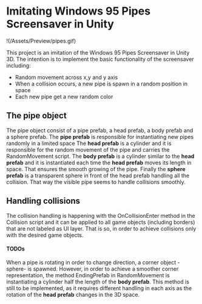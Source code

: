 ﻿
# Imitating Windows 95 Pipes Screensaver in Unity


!(/Assets/Preview/pipes.gif)

This project is an imitation of the Windows 95 Pipes Screensaver in Unity 3D. 
The intention is to implement the basic functionality of the screensaver including:
- Random movement across x,y and y axis
- When a collision occurs, a new pipe is spawn in a random position in space
- Each new pipe get a new random color



## The pipe object
The pipe object consist of a pipe prefab, a head prefab, a body prefab and a sphere prefab.
The **pipe prefab** is responsible for instantiating new pipes randomly in a limited space
The **head prefab** is a cylinder and it is responsible for the random 
movement of the pipe and carries the RandomMovement script.
The **body prefab** is a cylinder similar to the **head prefab** and it is instantiated
each time the **head prefab** moves its length in space. That ensures the smooth growing 
of the pipe. 
Finally the **sphere prefab** is a transparent sphere in front of the head prefab handling
all the collision. That way the visible pipe seems to handle collisions smoothly.

## Handling collisions

The collision handling is happening with the OnCollisionEnter method in the Collision script
and it can be applied to all game objects (including borders) that are not labeled as UI layer. 
That is so, in order to achieve collisions only with the desired game objects. 

#### TODOs
When a pipe is rotating in order to change direction, a corner object -sphere- is spawned.
However, in order to achieve a smoother corner representation, the method EndingPrefab in 
RandomMovement is instantiating a cylinder half the length of the **body prefab**. 
This method is still to be implemented, as it requires different handling in each axis
as the rotation of the **head prefab** changes in the 3D space.
